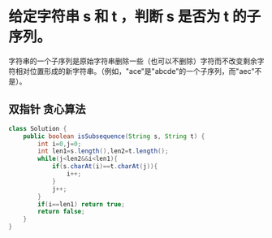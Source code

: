 # 给定字符串 s 和 t ，判断 s 是否为 t 的子序列。

字符串的一个子序列是原始字符串删除一些（也可以不删除）字符而不改变剩余字符相对位置形成的新字符串。（例如，"ace"是"abcde"的一个子序列，而"aec"不是）。

## 双指针  贪心算法

```java
class Solution {
    public boolean isSubsequence(String s, String t) {
        int i=0,j=0;
        int len1=s.length(),len2=t.length();
        while(j<len2&&i<len1){
            if(s.charAt(i)==t.charAt(j)){
                i++;  
            }
            j++;
        }
        if(i==len1) return true;
        return false;
    }
}
```
